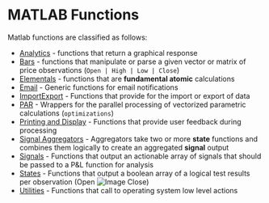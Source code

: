 # MATLAB Functions #
Matlab functions are classified as follows:    
- [Analytics](https://github.com/mtompkins/openAlgo/tree/master/Matlab/Functions/Analytics) - functions that return a graphical response
- [Bars](https://github.com/mtompkins/openAlgo/tree/master/Matlab/Functions/Bars) - functions that manipulate or parse a given vector or matrix of price observations (`Open | High | Low | Close`)
- [Elementals](https://github.com/mtompkins/openAlgo/tree/master/Matlab/Functions/Elementals) - functions that are **fundamental atomic** calculations
- [Email](https://github.com/mtompkins/openAlgo/tree/master/Matlab/Functions/Email) - Generic functions for email notifications
- [ImportExport](https://github.com/mtompkins/openAlgo/tree/master/Matlab/Functions/ImportExport) - Functions that provide for the import or export of data
- [PAR](https://github.com/mtompkins/openAlgo/tree/master/Matlab/Functions/PAR) - Wrappers for the parallel processing of vectorized parametric calculations (`optimizations`)
- [Printing and Display](https://github.com/mtompkins/openAlgo/tree/master/Matlab/Functions/Printing%20and%20Display) - Functions that provide user feedback during processing
- [Signal Aggregators](https://github.com/mtompkins/openAlgo/tree/master/Matlab/Functions/Signal%20Aggregators) - Aggregators take two or more **state** functions and combines them logically to create an aggregated **signal** output
- [Signals](https://github.com/mtompkins/openAlgo/tree/master/Matlab/Functions/Signals) - Functions that output an actionable array of signals that should be passed to a P&L function for analysis
- [States](https://github.com/mtompkins/openAlgo/tree/master/Matlab/Functions/States) - Functions that output a boolean array of a logical test results per observation (Open ![Image](http://mathurl.com/q66m8ot.png) Close)
- [Utilities](https://github.com/mtompkins/openAlgo/tree/master/Matlab/Functions/Utilities) - Functions that call to operating system low level actions
